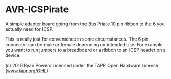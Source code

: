 # AVR-ICSPirate
A simple adapter board going from the Bus Priate 10 pin ribbon to the 6 you actually need for ICSP.

This is really just for convenience in some circumstances. The 6 pin connector can be male or 
female depending on intended use. For example you want to run jumpers to a breadboard or a 
ribbon to an ICSP header on a device.

(c) 2016 Ryan Powers
Licensed under the TAPR Open Hardware License (www.tapr.org/OHL)